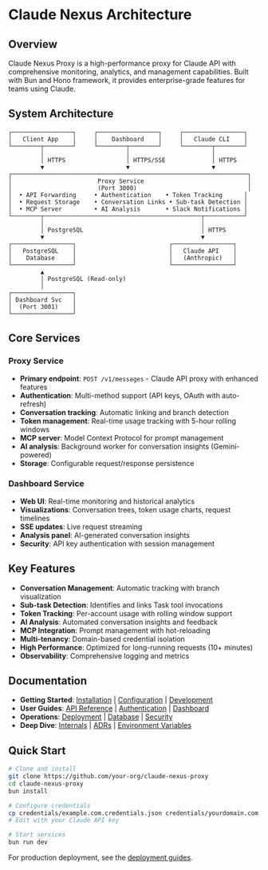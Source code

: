 # Claude Nexus Architecture

## Overview

Claude Nexus Proxy is a high-performance proxy for Claude API with comprehensive monitoring, analytics, and management capabilities. Built with Bun and Hono framework, it provides enterprise-grade features for teams using Claude.

## System Architecture

```
┌─────────────────┐     ┌─────────────────┐     ┌─────────────────┐
│   Client App    │     │    Dashboard    │     │   Claude CLI    │
└────────┬────────┘     └────────┬────────┘     └────────┬────────┘
         │                       │                       │
         │ HTTPS                 │ HTTPS/SSE             │ HTTPS
         ▼                       ▼                       ▼
┌──────────────────────────────────────────────────────────────────┐
│                        Proxy Service                             │
│                        (Port 3000)                               │
│  • API Forwarding     • Authentication    • Token Tracking      │
│  • Request Storage    • Conversation Links • Sub-task Detection │
│  • MCP Server         • AI Analysis       • Slack Notifications │
└────────┬────────────────────────────────────────────┬───────────┘
         │                                            │
         │ PostgreSQL                                 │ HTTPS
         ▼                                            ▼
┌─────────────────┐                          ┌─────────────────┐
│   PostgreSQL    │                          │   Claude API    │
│    Database     │                          │   (Anthropic)   │
└─────────────────┘                          └─────────────────┘
         ▲
         │ PostgreSQL (Read-only)
         │
┌─────────────────┐
│ Dashboard Svc   │
│  (Port 3001)    │
└─────────────────┘
```

## Core Services

### Proxy Service

- **Primary endpoint**: `POST /v1/messages` - Claude API proxy with enhanced features
- **Authentication**: Multi-method support (API keys, OAuth with auto-refresh)
- **Conversation tracking**: Automatic linking and branch detection
- **Token management**: Real-time usage tracking with 5-hour rolling windows
- **MCP server**: Model Context Protocol for prompt management
- **AI analysis**: Background worker for conversation insights (Gemini-powered)
- **Storage**: Configurable request/response persistence

### Dashboard Service

- **Web UI**: Real-time monitoring and historical analytics
- **Visualizations**: Conversation trees, token usage charts, request timelines
- **SSE updates**: Live request streaming
- **Analysis panel**: AI-generated conversation insights
- **Security**: API key authentication with session management

## Key Features

- **Conversation Management**: Automatic tracking with branch visualization
- **Sub-task Detection**: Identifies and links Task tool invocations
- **Token Tracking**: Per-account usage with rolling window support
- **AI Analysis**: Automated conversation insights and feedback
- **MCP Integration**: Prompt management with hot-reloading
- **Multi-tenancy**: Domain-based credential isolation
- **High Performance**: Optimized for long-running requests (10+ minutes)
- **Observability**: Comprehensive logging and metrics

## Documentation

- **Getting Started**: [Installation](../01-Getting-Started/installation.md) | [Configuration](../01-Getting-Started/configuration.md) | [Development](../01-Getting-Started/development.md)
- **User Guides**: [API Reference](../02-User-Guide/api-reference.md) | [Authentication](../02-User-Guide/authentication.md) | [Dashboard](../02-User-Guide/dashboard-guide.md)
- **Operations**: [Deployment](../03-Operations/deployment/) | [Database](../03-Operations/database.md) | [Security](../03-Operations/security.md)
- **Deep Dive**: [Internals](../04-Architecture/internals.md) | [ADRs](../04-Architecture/ADRs/) | [Environment Variables](../06-Reference/environment-vars.md)

## Quick Start

```bash
# Clone and install
git clone https://github.com/your-org/claude-nexus-proxy
cd claude-nexus-proxy
bun install

# Configure credentials
cp credentials/example.com.credentials.json credentials/yourdomain.com.credentials.json
# Edit with your Claude API key

# Start services
bun run dev
```

For production deployment, see the [deployment guides](../03-Operations/deployment/).
